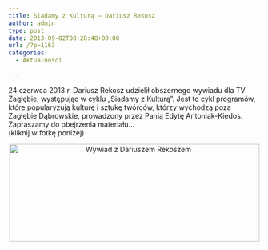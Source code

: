 ```yaml
---
title: Siadamy z Kulturą – Dariusz Rekosz
author: admin
type: post
date: 2013-09-02T08:28:48+00:00
url: /?p=1163
categories:
  - Aktualności

---
```


  24 czerwca 2013 r. Dariusz Rekosz udzielił obszernego wywiadu dla TV Zagłębie, występując w cyklu &#8222;Siadamy z Kulturą&#8221;. Jest to cykl programów, które popularyzują kulturę i sztukę twórców, którzy wychodzą poza Zagłębie Dąbrowskie, prowadzony przez Panią Edytę Antoniak-Kiedos.
Zapraszamy do obejrzenia materiału&#8230;<br /> (kliknij w fotkę poniżej)
<p style="text-align: center;">
  <a href="http://www.rekosz.pl/media.php?id=104" target="_blank"><img class="alignnone size-full wp-image-1165" alt="Wywiad z Dariuszem Rekoszem" src="http://www.ibby.pl/wp-content/uploads/2013/09/szk_Rekosz.jpg" width="500" height="195" srcset="http://www.ibby.pl/wp-content/uploads/2013/09/szk_Rekosz.jpg 500w, http://www.ibby.pl/wp-content/uploads/2013/09/szk_Rekosz-150x58.jpg 150w, http://www.ibby.pl/wp-content/uploads/2013/09/szk_Rekosz-300x117.jpg 300w" sizes="(max-width: 500px) 100vw, 500px" /></a>
